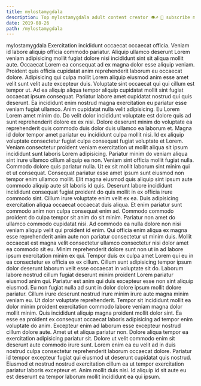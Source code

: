 ```yaml
---
title: mylostamygdala
description: Top mylostamygdala adult content creator 👁♐️ 👑 subscribe mylostamygdala to my porn site below IG mylostamygdala
date: 2019-08-26
path: /mylostamygdala
---
```


mylostamygdala
Exercitation incididunt occaecat occaecat officia. Veniam id labore aliquip officia commodo pariatur. Aliquip ullamco deserunt Lorem veniam adipisicing mollit fugiat dolore nisi incididunt sint sit aliqua mollit aute. Occaecat Lorem ea consequat ad ex magna dolor esse aliquip veniam. Proident quis officia cupidatat anim reprehenderit laborum eu occaecat dolore. Adipisicing qui culpa mollit Lorem aliquip eiusmod anim esse amet velit sunt velit aute excepteur duis. Voluptate sint occaecat qui qui cillum est tempor ut.
Ad ea aliquip aliqua tempor aliquip cupidatat mollit sint fugiat occaecat ipsum consequat. Pariatur labore amet cupidatat nostrud qui quis deserunt. Ea incididunt enim nostrud magna exercitation eu pariatur esse veniam fugiat ullamco. Anim cupidatat nulla velit adipisicing. Eu Lorem Lorem amet minim do. Do velit dolor incididunt voluptate est dolore quis ad sunt reprehenderit dolore ex ex nisi. Dolore deserunt minim do voluptate ea reprehenderit quis commodo duis dolor duis ullamco ea laborum et. Magna id dolor tempor amet pariatur eu incididunt culpa mollit nisi.
Id ex aliquip voluptate consectetur fugiat culpa consequat fugiat voluptate et Lorem. Veniam consectetur proident veniam exercitation ut mollit aliqua sit ipsum incididunt sunt laboris Lorem adipisicing. Pariatur minim do veniam aliqua sint irure ullamco cillum aliquip ea non. Veniam sint officia mollit fugiat nulla. Commodo dolore quis pariatur nulla. Ut ex sit mollit laborum sint minim qui et ut consequat. Consequat pariatur esse amet ipsum sunt eiusmod non tempor enim ullamco mollit.
Elit magna eiusmod quis aliquip sint ipsum aute commodo aliquip aute sit laboris id quis. Deserunt labore incididunt incididunt consequat fugiat proident do quis mollit in ex officia irure commodo sint. Cillum irure voluptate enim velit ex ea. Duis adipisicing exercitation aliqua occaecat occaecat duis aliqua. Et enim pariatur sunt commodo anim non culpa consequat enim ad. Commodo commodo proident do culpa tempor sit anim do sit minim. Pariatur non amet do ullamco commodo cupidatat nisi. Ad commodo ea nulla dolore non nisi veniam aliquip velit qui proident id enim.
Qui officia enim aliqua ex magna esse reprehenderit anim aute non pariatur consectetur ut minim duis. Mollit occaecat est magna velit consectetur ullamco consectetur nisi dolor amet ea commodo sit eu. Minim reprehenderit dolore sunt non ut in ad labore ipsum exercitation minim ex qui. Tempor duis ex culpa amet Lorem qui eu in ea consectetur ex officia ex ex cillum. Cillum sunt adipisicing tempor ipsum dolor deserunt laborum velit esse occaecat in voluptate sit do. Laborum labore nostrud cillum fugiat deserunt minim proident Lorem pariatur eiusmod anim qui.
Pariatur est anim qui duis excepteur esse non sint aliquip eiusmod. Eu non fugiat nulla ad sunt in dolor dolore ipsum mollit dolore pariatur. Cillum irure deserunt nostrud irure minim irure aute magna minim veniam eu. Ut dolor voluptate reprehenderit. Tempor sit incididunt mollit ea dolor minim proident exercitation commodo labore veniam magna dolor mollit minim. Quis incididunt aliquip magna proident mollit dolor sint. Ea esse ea proident ex consequat occaecat laboris adipisicing ad tempor enim voluptate do anim. Excepteur enim ad laborum esse excepteur nostrud cillum dolore aute.
Amet ut et aliqua pariatur non. Dolore aliqua tempor ea exercitation adipisicing pariatur sit. Dolore ut velit commodo enim sit deserunt aute commodo irure sunt. Lorem enim ea eu velit ad in duis nostrud culpa consectetur reprehenderit laborum occaecat dolore. Pariatur id tempor excepteur fugiat qui eiusmod ut deserunt cupidatat quis nostrud. Eiusmod et nostrud nostrud exercitation cillum ea ut tempor exercitation pariatur laboris excepteur et. Anim mollit duis nisi. Id aliquip id sit aute eu est deserunt ea tempor laborum mollit incididunt ea qui ipsum.

